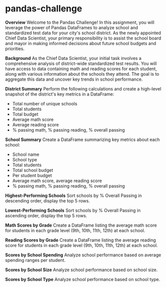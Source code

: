 # pandas-challenge

**Overview**
Welcome to the Pandas Challenge! In this assignment, you will leverage the power of Pandas DataFrames to analyze school and standardized test data for your city's school district. As the newly appointed Chief Data Scientist, your primary responsibility is to assist the school board and mayor in making informed decisions about future school budgets and priorities.

**Background**
As the Chief Data Scientist, your initial task involves a comprehensive analysis of district-wide standardized test results. You will have access to data containing math and reading scores for each student, along with various information about the schools they attend. The goal is to aggregate this data and uncover key trends in school performance.

**District Summary**
Perform the following calculations and create a high-level snapshot of the district's key metrics in a DataFrame:
- Total number of unique schools
- Total students
- Total budget
- Average math score
- Average reading score
- % passing math, % passing reading, % overall passing

**School Summary**
Create a DataFrame summarizing key metrics about each school:

- School name
- School type
- Total students
- Total school budget
- Per student budget
- Average math score, average reading score
- % passing math, % passing reading, % overall passing

**Highest-Performing Schools**
Sort schools by % Overall Passing in descending order, display the top 5 rows.

**Lowest-Performing Schools**
Sort schools by % Overall Passing in ascending order, display the top 5 rows.

**Math Scores by Grade**
Create a DataFrame listing the average math score for students in each grade level (9th, 10th, 11th, 12th) at each school.

**Reading Scores by Grade**
Create a DataFrame listing the average reading score for students in each grade level (9th, 10th, 11th, 12th) at each school.

**Scores by School Spending**
Analyze school performance based on average spending ranges per student.

**Scores by School Size**
Analyze school performance based on school size. 

**Scores by School Type**
Analyze school performance based on school type. 
